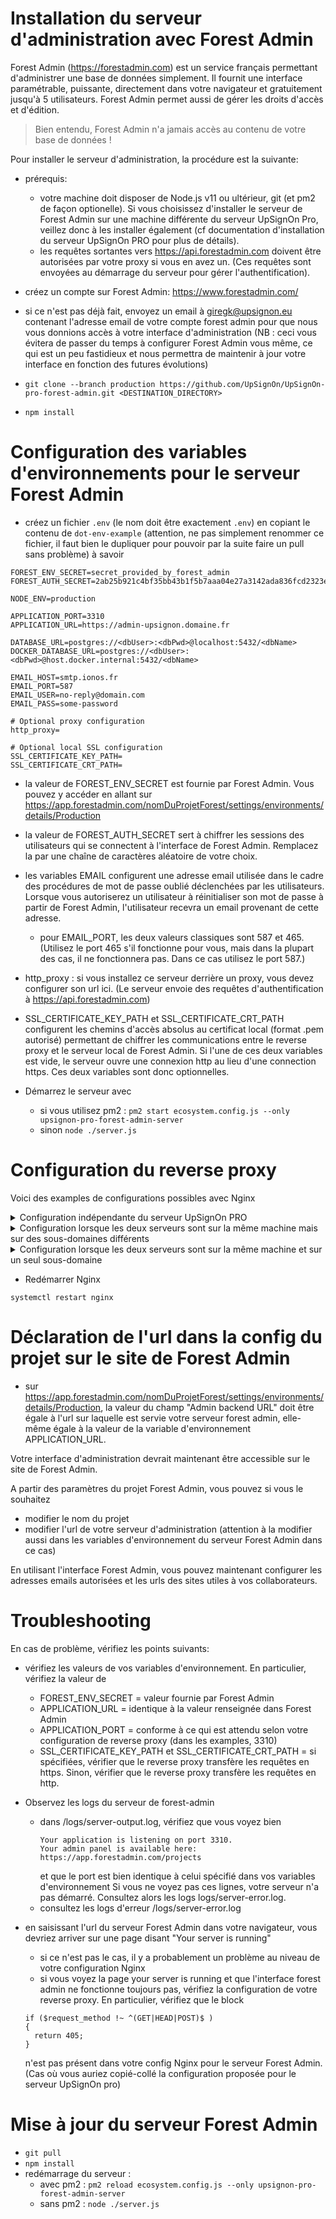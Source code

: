 # Installation du serveur d'administration avec Forest Admin

Forest Admin (https://forestadmin.com) est un service français permettant d'administrer une base de données simplement. Il fournit une interface paramétrable, puissante, directement dans votre navigateur et gratuitement jusqu'à 5 utilisateurs. Forest Admin permet aussi de gérer les droits d'accès et d'édition.

> Bien entendu, Forest Admin n'a jamais accès au contenu de votre base de données !

Pour installer le serveur d'administration, la procédure est la suivante:

- prérequis:

  - votre machine doit disposer de Node.js v11 ou ultérieur, git (et pm2 de façon optionelle). Si vous choisissez d'installer le serveur de Forest Admin sur une machine différente du serveur UpSignOn Pro, veillez donc à les installer également (cf documentation d'installation du serveur UpSignOn PRO pour plus de détails).
  - les requêtes sortantes vers https://api.forestadmin.com doivent être autorisées par votre proxy si vous en avez un. (Ces requêtes sont envoyées au démarrage du serveur pour gérer l'authentification).

- créez un compte sur Forest Admin: https://www.forestadmin.com/
- si ce n'est pas déjà fait, envoyez un email à giregk@upsignon.eu contenant l'adresse email de votre compte forest admin pour que nous vous donnions accès à votre interface d'administration (NB : ceci vous évitera de passer du temps à configurer Forest Admin vous même, ce qui est un peu fastidieux et nous permettra de maintenir à jour votre interface en fonction des futures évolutions)

- `git clone --branch production https://github.com/UpSignOn/UpSignOn-pro-forest-admin.git <DESTINATION_DIRECTORY>`
- `npm install`

# Configuration des variables d'environnements pour le serveur Forest Admin

- créez un fichier `.env` (le nom doit être exactement `.env`) en copiant le contenu de `dot-env-example` (attention, ne pas simplement renommer ce fichier, il faut bien le dupliquer pour pouvoir par la suite faire un pull sans problème) à savoir

```
FOREST_ENV_SECRET=secret_provided_by_forest_admin
FOREST_AUTH_SECRET=2ab25b921c4bf35bb43b1f5b7aaa04e27a3142ada836fcd2323ea148ad953145fd1cac1b1a2250fd33d13499345c

NODE_ENV=production

APPLICATION_PORT=3310
APPLICATION_URL=https://admin-upsignon.domaine.fr

DATABASE_URL=postgres://<dbUser>:<dbPwd>@localhost:5432/<dbName>
DOCKER_DATABASE_URL=postgres://<dbUser>:<dbPwd>@host.docker.internal:5432/<dbName>

EMAIL_HOST=smtp.ionos.fr
EMAIL_PORT=587
EMAIL_USER=no-reply@domain.com
EMAIL_PASS=some-password

# Optional proxy configuration
http_proxy=

# Optional local SSL configuration
SSL_CERTIFICATE_KEY_PATH=
SSL_CERTIFICATE_CRT_PATH=
```

- la valeur de FOREST_ENV_SECRET est fournie par Forest Admin. Vous pouvez y accéder en allant sur https://app.forestadmin.com/nomDuProjetForest/settings/environments/details/Production
- la valeur de FOREST_AUTH_SECRET sert à chiffrer les sessions des utilisateurs qui se connectent à l'interface de Forest Admin. Remplacez la par une chaîne de caractères aléatoire de votre choix.
- les variables EMAIL configurent une adresse email utilisée dans le cadre des procédures de mot de passe oublié déclenchées par les utilisateurs. Lorsque vous autoriserez un utilisateur à réinitialiser son mot de passe à partir de Forest Admin, l'utilisateur recevra un email provenant de cette adresse.

  - pour EMAIL_PORT, les deux valeurs classiques sont 587 et 465. (Utilisez le port 465 s'il fonctionne pour vous, mais dans la plupart des cas, il ne fonctionnera pas. Dans ce cas utilisez le port 587.)

- http_proxy : si vous installez ce serveur derrière un proxy, vous devez configurer son url ici. (Le serveur envoie des requêtes d'authentification à https://api.forestadmin.com)
- SSL_CERTIFICATE_KEY_PATH et SSL_CERTIFICATE_CRT_PATH configurent les chemins d'accès absolus au certificat local (format .pem autorisé) permettant de chiffrer les communications entre le reverse proxy et le serveur local de Forest Admin. Si l'une de ces deux variables est vide, le serveur ouvre une connexion http au lieu d'une connection https. Ces deux variables sont donc optionnelles.

- Démarrez le serveur avec

  - si vous utilisez pm2 : `pm2 start ecosystem.config.js --only upsignon-pro-forest-admin-server`
  - sinon `node ./server.js`

# Configuration du reverse proxy

Voici des examples de configurations possibles avec Nginx

<details>
<summary>Configuration indépendante du serveur UpSignOn PRO</summary>

Utilisez cette configuration si vous avez installé votre serveur forest-admin sur une machine différente du serveur UpSignOn PRO.

Dans /etc/nginx/sites-enabled/upsignon-admin
Pensez à bien modifier les valeurs sous les `# TODO`

```
proxy_set_header X-Real-IP $remote_addr;
proxy_set_header X-Forwarded-For $proxy_add_x_forwarded_for;
server_tokens off;

add_header X-Frame-Options "DENY";
add_header X-XSS-Protection "1; mode=block";
add_header X-DNS-Prefetch-Control "off";
add_header X-Download-Options "noopen";
add_header X-Content-Type-Options "nosniff";
add_header X-Permitted-Cross-Domain-Policies "none";

# TODO
ssl_certificate /etc/certificate/myDomainCertificateSignedByTrustedAuthority.cer;
# TODO
ssl_certificate_key /etc/certificate/myDomainCertificatePrivateKey.key;
ssl_ciphers "EECDH+ECDSA+AESGCM EECDH+aRSA+AESGCM EECDH+ECDSA+SHA384 EECDH+ECDSA+SHA256 EECDH+aRSA+SHA384 EECDH+aRSA+SHA256 EECDH+aRSA+RC4 EECDH EDH+aRSA HIGH !RC4 !aNULL !eNULL !LOW !3DES !MD5 !EXP !PSK !SRP !DSS";

server {
  listen 443 ssl http2;
  listen [::]:443 ssl http2;
  # TODO
  server_name admin-upsignon.my-domain.fr;
  proxy_ssl_verify off;

  location / {
    # TODO (choix entre http et https & choix du port)
    proxy_pass http://localhost:3310;
  }
}

```

Attention, si vous avez choisi de configurer un certificat SSL pour le serveur Forest Admin, remplacez `http://localhost:3310` par `https://localhost:3310`

NB, contrairement à la configuration proposée pour le serveur UpSignOn Pro, le block

```
  if ($request_method !~ ^(GET|HEAD|POST)$ )
  {
    return 405;
  }
```

ne doit pas être présent.

</details>

<details>
<summary>Configuration lorsque les deux serveurs sont sur la même machine mais sur des sous-domaines différents</summary>

Utilisez cette configuration si vous avez installé votre serveur forest-admin sur la même machine que le serveur UpSignOn PRO.

Si vos deux sous-domaines utilisent des certificats différents (au lieu d'un unique certificat wildcard), déclarez chaque ssl_certificate et ssl_certificate_key à l'intérieur du bloc server correspondant.

Remplacez le fichier `/etc/nginx/sites-enabled/upsignonpro` par

Pensez à bien modifier les valeurs sous les `# TODO`

```
proxy_set_header X-Real-IP $remote_addr;
proxy_set_header X-Forwarded-For $proxy_add_x_forwarded_for;
server_tokens off;

add_header X-Frame-Options "DENY";
add_header X-XSS-Protection "1; mode=block";
add_header X-DNS-Prefetch-Control "off";
add_header X-Download-Options "noopen";
add_header X-Content-Type-Options "nosniff";
add_header X-Permitted-Cross-Domain-Policies "none";

ssl_ciphers "EECDH+ECDSA+AESGCM EECDH+aRSA+AESGCM EECDH+ECDSA+SHA384 EECDH+ECDSA+SHA256 EECDH+aRSA+SHA384 EECDH+aRSA+SHA256 EECDH+aRSA+RC4 EECDH EDH+aRSA HIGH !RC4 !aNULL !eNULL !LOW !3DES !MD5 !EXP !PSK !SRP !DSS";

server {
  listen 443 ssl http2;
  listen [::]:443 ssl http2;

  # TODO
  ssl_certificate /etc/certificate/myDomainCertificateSignedByTrustedAuthority.cer;
  # TODO
  ssl_certificate_key /etc/certificate/myDomainCertificatePrivateKey.key;

  # TODO
  server_name upsignon.my-domain.fr;
  proxy_ssl_verify off;

  location / {
    # TODO (choix entre http et https & choix du port)
    proxy_pass http://localhost:3000;
  }
  if ($request_method !~ ^(GET|HEAD|POST)$ )
  {
    return 405;
  }
}

server {
  listen 443 ssl http2;
  listen [::]:443 ssl http2;

  # TODO
  ssl_certificate /etc/certificate/myAdminDomainCertificateSignedByTrustedAuthority.cer;
  # TODO
  ssl_certificate_key /etc/certificate/myAdminDomainCertificatePrivateKey.key;

  # TODO
  server_name admin-upsignon.my-domain.fr;
  proxy_ssl_verify off;

  location / {
    # TODO (choix entre http et https & choix du port)
    proxy_pass http://localhost:3310;
  }
}

```

Attention, si vous avez choisi de configurer un certificat SSL pour le serveur Forest Admin, remplacez `http://localhost:3310` par `https://localhost:3310`

</details>

<details>
<summary>Configuration lorsque les deux serveurs sont sur la même machine et sur un seul sous-domaine</summary>

Vous pouvez configurer le serveur Forest Admin sur le même sous-domaine que le serveur UpSignOn PRO en lui ajoutant un chemin. Par exemple, vous pourriez choisir les url suivantes

- serveur UpSignOn PRO : 'https://upsignon.domaine.fr'
- serveur Forest Admin : 'https://upsignon.domaine.fr/forest-admin' (pour éviter les conflits de chemin avec le serveur UpSignOn PRO, nous vous conseillons dans cette configuration de n'utiliser que le chemin forest-admin)

Remplacez le fichier `/etc/nginx/sites-enabled/upsignonpro` par

Pensez à bien modifier les valeurs sous les `# TODO`

```
proxy_set_header X-Real-IP $remote_addr;
proxy_set_header X-Forwarded-For $proxy_add_x_forwarded_for;
server_tokens off;

add_header X-Frame-Options "DENY";
add_header X-XSS-Protection "1; mode=block";
add_header X-DNS-Prefetch-Control "off";
add_header X-Download-Options "noopen";
add_header X-Content-Type-Options "nosniff";
add_header X-Permitted-Cross-Domain-Policies "none";

# TODO
ssl_certificate /etc/certificate/myDomainCertificateSignedByTrustedAuthority.cer;
# TODO
ssl_certificate_key /etc/certificate/myDomainCertificatePrivateKey.key;
ssl_ciphers "EECDH+ECDSA+AESGCM EECDH+aRSA+AESGCM EECDH+ECDSA+SHA384 EECDH+ECDSA+SHA256 EECDH+aRSA+SHA384 EECDH+aRSA+SHA256 EECDH+aRSA+RC4 EECDH EDH+aRSA HIGH !RC4 !aNULL !eNULL !LOW !3DES !MD5 !EXP !PSK !SRP !DSS";

server {
  listen 443 ssl http2;
  listen [::]:443 ssl http2;
  # TODO
  server_name upsignon.my-domain.fr;
  proxy_ssl_verify off;

  location / {
    # TODO (choix entre http et https & choix du port)
    proxy_pass http://localhost:3000;
  }
  location /forest-admin/ {
    # TODO (choix entre http et https & choix du port)
    proxy_pass http://localhost:3310/;
  }
}

```

- Attention, si vous avez choisi de configurer un certificat SSL pour le serveur Forest Admin, remplacez `http://localhost:3310` par `https://localhost:3310`
- Pensez aussi dans ce cas à ce que la variable d'environnement APPLICATION_URL contienne bien le chemin (sans '/' final).

> Attention, dans cette configuration la présence des caractères '/' après `/forest-admin/` et `http://localhost:3310/` est essentielle.

</details>

- Redémarrer Nginx

```
systemctl restart nginx
```

# Déclaration de l'url dans la config du projet sur le site de Forest Admin

- sur https://app.forestadmin.com/nomDuProjetForest/settings/environments/details/Production, la valeur du champ "Admin backend URL" doit être égale à l'url sur laquelle est servie votre serveur forest admin, elle-même égale à la valeur de la variable d'environnement APPLICATION_URL.

Votre interface d'administration devrait maintenant être accessible sur le site de Forest Admin.

A partir des paramètres du projet Forest Admin, vous pouvez si vous le souhaitez

- modifier le nom du projet
- modifier l'url de votre serveur d'administration (attention à la modifier aussi dans les variables d'environnement du serveur Forest Admin dans ce cas)

En utilisant l'interface Forest Admin, vous pouvez maintenant configurer les adresses emails autorisées et les urls des sites utiles à vos collaborateurs.

# Troubleshooting

En cas de problème, vérifiez les points suivants:

- vérifiez les valeurs de vos variables d'environnement. En particulier, vérifiez la valeur de

  - FOREST_ENV_SECRET = valeur fournie par Forest Admin
  - APPLICATION_URL = identique à la valeur renseignée dans Forest Admin
  - APPLICATION_PORT = conforme à ce qui est attendu selon votre configuration de reverse proxy (dans les examples, 3310)
  - SSL_CERTIFICATE_KEY_PATH et SSL_CERTIFICATE_CRT_PATH = si spécifiées, vérifier que le reverse proxy transfère les requêtes en https. Sinon, vérifier que le reverse proxy transfère les requêtes en http.

- Observez les logs du serveur de forest-admin

  - dans <dossier forest admin>/logs/server-output.log, vérifiez que vous voyez bien
    ```
    Your application is listening on port 3310.
    Your admin panel is available here: https://app.forestadmin.com/projects
    ```
    et que le port est bien identique à celui spécifié dans vos variables d'environnement
    Si vous ne voyez pas ces lignes, votre serveur n'a pas démarré. Consultez alors les logs logs/server-error.log.
  - consultez les logs d'erreur <dossier forest admin>/logs/server-error.log

- en saisissant l'url du serveur Forest Admin dans votre navigateur, vous devriez arriver sur une page disant "Your server is running"

  - si ce n'est pas le cas, il y a probablement un problème au niveau de votre configuration Nginx
  - si vous voyez la page your server is running et que l'interface forest admin ne fonctionne toujours pas, vérifiez la configuration de votre reverse proxy. En particulier, vérifiez que le block

  ```
  if ($request_method !~ ^(GET|HEAD|POST)$ )
  {
    return 405;
  }
  ```

  n'est pas présent dans votre config Nginx pour le serveur Forest Admin. (Cas où vous auriez copié-collé la configuration proposée pour le serveur UpSignOn pro)

# Mise à jour du serveur Forest Admin

- `git pull`
- `npm install`
- redémarrage du serveur :
  - avec pm2 : `pm2 reload ecosystem.config.js --only upsignon-pro-forest-admin-server`
  - sans pm2 : `node ./server.js`
